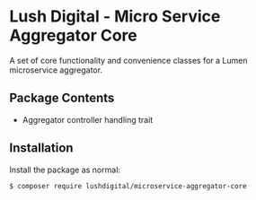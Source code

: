 # Lush Digital - Micro Service Aggregator Core
A set of core functionality and convenience classes for a Lumen microservice aggregator.

## Package Contents
* Aggregator controller handling trait

## Installation
Install the package as normal:

```bash
$ composer require lushdigital/microservice-aggregator-core
```
